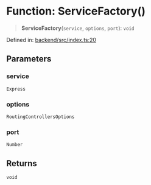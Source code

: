 # Function: ServiceFactory()

> **ServiceFactory**(`service`, `options`, `port`): `void`

Defined in: [backend/src/index.ts:20](https://github.com/continuousactivelearning/cal/blob/5ae0447098795fdcf3a415f0360ebe51565b6949/backend/src/index.ts#L20)

## Parameters

### service

`Express`

### options

`RoutingControllersOptions`

### port

`Number`

## Returns

`void`
